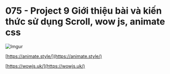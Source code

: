 # 075 - Project 9 Giới thiệu bài và kiến thức sử dụng Scroll, wow js, animate css  

![Imgur](https://i.imgur.com/7DtX9Av.png)   

[https://animate.style/](https://animate.style/)

[https://wowjs.uk/](https://wowjs.uk/)